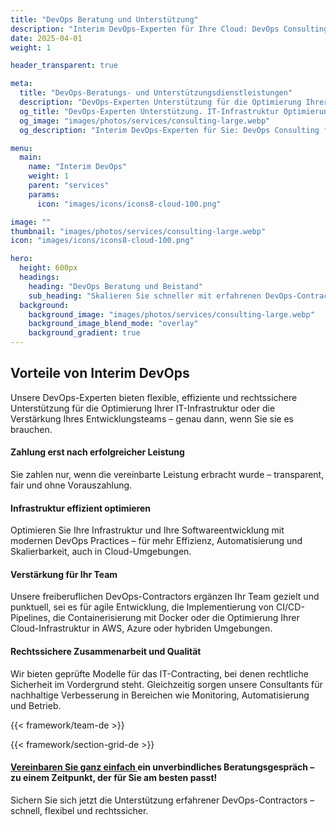 ```yaml
---
title: "DevOps Beratung und Unterstützung"
description: "Interim DevOps-Experten für Ihre Cloud: DevOps Consulting für mehr Agilität & Effizienz – mit erfahrenen Contractors auf freiberuflicher Basis."
date: 2025-04-01
weight: 1

header_transparent: true

meta: 
  title: "DevOps-Beratungs- und Unterstützungsdienstleistungen"
  description: "DevOps-Experten Unterstützung für die Optimierung Ihrer IT-Infrastruktur oder die Verstärkung Ihres Entwicklungsteams"
  og_title: "DevOps-Experten Unterstützung. IT-Infrastruktur Optimierung"
  og_image: "images/photos/services/consulting-large.webp"
  og_description: "Interim DevOps-Experten für Sie: DevOps Consulting für mehr Agilität & Effizienz – mit erfahrenen Contractors auf freiberuflicher Basis."

menu:
  main:
    name: "Interim DevOps"
    weight: 1
    parent: "services"
    params:
      icon: "images/icons/icons8-cloud-100.png"

image: ""
thumbnail: "images/photos/services/consulting-large.webp"
icon: "images/icons/icons8-cloud-100.png"

hero:
  height: 600px
  headings:
    heading: "DevOps Beratung und Beistand"
    sub_heading: "Skalieren Sie schneller mit erfahrenen DevOps-Contractors."
  background:
    background_image: "images/photos/services/consulting-large.webp"
    background_image_blend_mode: "overlay"
    background_gradient: true
---
```


## Vorteile von Interim DevOps
Unsere DevOps-Experten bieten flexible, effiziente und rechtssichere Unterstützung für die Optimierung Ihrer IT-Infrastruktur oder die Verstärkung Ihres Entwicklungsteams – genau dann, wenn Sie sie es brauchen.

#### <i class="fas fa-check mr-1 primary-color"></i> Zahlung erst nach erfolgreicher Leistung
Sie zahlen nur, wenn die vereinbarte Leistung erbracht wurde – transparent, fair und ohne Vorauszahlung.
#### <i class="fas fa-check mr-1 primary-color"></i> Infrastruktur effizient optimieren
Optimieren Sie Ihre Infrastruktur und Ihre Softwareentwicklung mit modernen DevOps Practices – für mehr Effizienz, Automatisierung und Skalierbarkeit, auch in Cloud-Umgebungen. 
#### <i class="fas fa-check mr-1 primary-color"></i> Verstärkung für Ihr Team
Unsere freiberuflichen DevOps-Contractors ergänzen Ihr Team gezielt und punktuell, sei es für agile Entwicklung, die Implementierung von CI/CD-Pipelines, die Containerisierung mit Docker oder die Optimierung Ihrer Cloud-Infrastruktur in AWS, Azure oder hybriden Umgebungen.
#### <i class="fas fa-check mr-1 primary-color"></i> Rechtssichere Zusammenarbeit und Qualität
Wir bieten geprüfte Modelle für das IT-Contracting, bei denen rechtliche Sicherheit im Vordergrund steht. Gleichzeitig sorgen unsere Consultants für nachhaltige Verbesserung in Bereichen wie Monitoring, Automatisierung und Betrieb.

{{< framework/team-de >}}

{{< framework/section-grid-de >}}

#### <a href="https://calendly.com/customer-ci-cloud/cirro-cloud-consulting">Vereinbaren Sie ganz einfach </a> ein unverbindliches Beratungsgespräch – zu einem Zeitpunkt, der für Sie am besten passt!
Sichern Sie sich jetzt die Unterstützung erfahrener DevOps-Contractors – schnell, flexibel und rechtssicher.